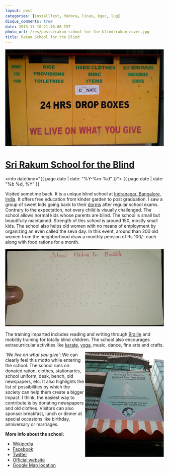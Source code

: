 ```yaml
---
layout: post
categories: [installfest, fedora, linux, kgec, lug]
disqus_comments: true
date: 2013-11-10 21:40:00 IST
photo_url: /res/posts/rakum-school-for-the-blind/rakum-cover.jpg
title: Rakum School for the Blind
---
```


![](/res/posts/rakum-school-for-the-blind/rakum.jpg)
# **[Sri Rakum School for the Blind](http://www.rakum.org/)**

<info datetime="{{ page.date | date: "%Y-%m-%d" }}">
  {{ page.date | date: "%b %d, %Y" }}
</info>

Visited sometime back. It is a unique blind school at [Indranagar, Bangalore, India](https://maps.google.com/maps?q=Rakum+Blind+School,+Bangalore,+Karnataka,+India&hl=en&sll=37.0625,-95.677068&sspn=46.409192,81.5625&oq=rakum+&t=m&z=17). It offers free education from kinder garden to post graduation. I saw a group of sweet kids going back to their [dorms](http://rakum.org/rakum_school/node/147) after regular school exams. Contrary to the expectation, not every child is visually challenged. The school allows normal kids whose parents are blind. The school is small but beautifully maintained. Strength of this school is around 150, mostly small kids. The school also helps old women with no means of employment by organizing an even called the seva day. In this event, around than 200 old women from the neighborhood draw a monthly pension of Rs 100/- each along with food rations for a month.

![](/res/posts/rakum-school-for-the-blind/braille.jpg)

The training imparted includes reading and writing through [Braille](http://en.wikipedia.org/wiki/Braille) and mobility training for totally blind children. The school also encourages extracurricular activities like [karate](http://rakum.org/rakum_school/node/135), [yoga](http://rakum.org/rakum_school/node/171), music, dance, fine arts and crafts.

<img src="/res/posts/rakum-school-for-the-blind/entrance.jpg" width="250" align="right">

*'We live on what you give'*: We can clearly feel this motto while entering the school. The school runs on donated ration, clothes, stationaries, school uniform, desk, bench, old newspapers, etc. It also highlights the list of possibilities by which the society can help them create a bigger impact. I think, the easiest way to contribute is by donating newspapers and old clothes. Visitors can also sponsor breakfast, lunch or dinner at special occasions like birthday, anniversary or marriages.

**More info about the school:**

- [Wikipedia](http://en.wikipedia.org/wiki/Sri_Rakum_School_for_the_Blind)
- [Facebook](https://www.facebook.com/Sri.Rakum.Blind.School)
- [Twitter](https://twitter.com/rakum)
- [Official website](http://www.rakum.org/)
- [Google Map location](https://maps.google.com/maps?q=Rakum+Blind+School,+Bangalore,+Karnataka,+India&hl=en&sll=37.0625,-95.677068&sspn=46.409192,81.5625&oq=rakum+&t=m&z=17)
